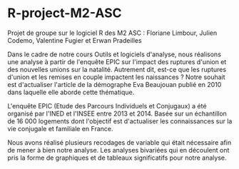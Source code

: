 # R-project-M2-ASC
Projet de groupe sur le logiciel R des M2 ASC : Floriane Limbour, Julien Codemo, Valentine Fugier et Erwan Pradeilles

Dans le cadre de notre cours Outils et logiciels d'analyse, nous réalisons une analyse à partir
de l'enquête EPIC sur l'impact des ruptures d'union et des nouvelles unions sur la natalité. 
Autrement dit, est-ce que les ruptures d'union et les remises en couple impactent les naissances ? 
Notre souhait est d'actualiser l'article de la démographe Eva Beaujouan publié en 2010 dans laquelle
elle aborde cette thématique. 

L'enquête EPIC (Etude des Parcours Individuels et Conjugaux) a été organisé par l'INED et
l'INSEE entre 2013 et 2014. Basée sur un échantillon de 16 000 logements dont l'objectif est
d'actualiser les connaissances sur la vie conjugale et familiale en France. 

Nous avons réalisé plusieurs recodages de variable qui était nécessaire afin de mener à bien
notre analyse. Les analyses bivariées qui en découlent ont pris la forme de graphiques et de tableaux significatifs 
pour notre analyse. 
